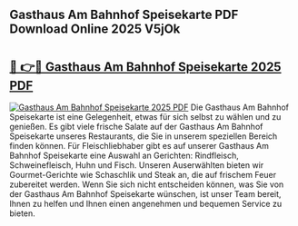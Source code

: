 ## Gasthaus Am Bahnhof Speisekarte PDF Download Online 2025 V5jOk

# <h2><a href="http://gccqsz.nevu.top/?p=Gasthaus+Am+Bahnhof+Speisekarte">🔗 👉🔴 Gasthaus Am Bahnhof Speisekarte 2025 PDF</a></h2>

[![Gasthaus Am Bahnhof Speisekarte 2025 PDF](https://i.imgur.com/dBaPXMq.png)](http://gccqsz.nevu.top/?p=Gasthaus+Am+Bahnhof+Speisekarte)
Die Gasthaus Am Bahnhof Speisekarte ist eine Gelegenheit, etwas für sich selbst zu wählen und zu genießen. Es gibt viele frische Salate auf der Gasthaus Am Bahnhof Speisekarte unseres Restaurants, die Sie in unserem speziellen Bereich finden können. Für Fleischliebhaber gibt es auf unserer Gasthaus Am Bahnhof Speisekarte eine Auswahl an Gerichten: Rindfleisch, Schweinefleisch, Huhn und Fisch. Unseren Auserwählten bieten wir Gourmet-Gerichte wie Schaschlik und Steak an, die auf frischem Feuer zubereitet werden. Wenn Sie sich nicht entscheiden können, was Sie von der Gasthaus Am Bahnhof Speisekarte wünschen, ist unser Team bereit, Ihnen zu helfen und Ihnen einen angenehmen und bequemen Service zu bieten.
